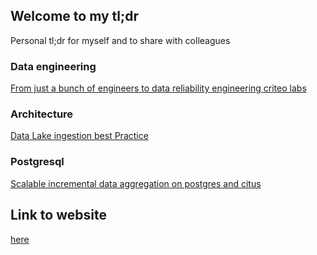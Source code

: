 ## Welcome to my tl;dr

Personal tl;dr for myself and to share with colleagues

### Data engineering

[From just a bunch of engineers to data reliability engineering criteo labs](./from_just_a_bunch_of_engineers_to_data_reliability_engineering_criteo_labs.md)

### Architecture 

[Data Lake ingestion best Practice](./data_lake_ingestion_best_practices.md)

### Postgresql

[Scalable incremental data aggregation on postgres and citus](./scalable_incremental_data_aggregation_on_postgres_and_citus.md)

## Link to website

[here](https://knil-sama.github.io/tl-semicolon-dr)

